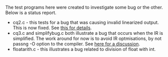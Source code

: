 The test programs here were created to investigate some bug or the other. Below is a status report.

* cq2.c - this tests for a bug that was causing invalid linearized output. This is now fixed. See [this for details](http://marc.info/?l=linux-sparse&m=149011047532104&w=3).
* cq3.c and simplifybug.c both illustrate a bug that occurs when the IR is simplified. The work around for now is to avoid IR optmisations, by not passng -O option to the compiler. See [here for a discussion](http://marc.info/?l=linux-sparse&m=149017414417644&w=3).
* floatarith.c - this illustrates a bug related to division of float with int. 